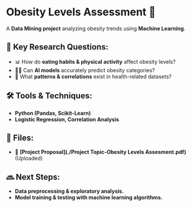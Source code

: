 # Obesity Levels Assessment 🏥

A **Data Mining project** analyzing obesity trends using **Machine Learning**.

## 🎯 Key Research Questions:
- 📊 How do **eating habits & physical activity** affect obesity levels?
- 🏃‍♂️ Can **AI models** accurately predict obesity categories?
- 🔬 What **patterns & correlations** exist in health-related datasets?

## 🛠 Tools & Techniques:
- **Python (Pandas, Scikit-Learn)**
- **Logistic Regression, Correlation Analysis**

## 📂 Files:
- 📄 **[Project Proposal](./Project Topic-Obesity Levels Assesment.pdf)** (Uploaded)

## 🔜 Next Steps:
- **Data preprocessing & exploratory analysis.**
- **Model training & testing with machine learning algorithms.**
